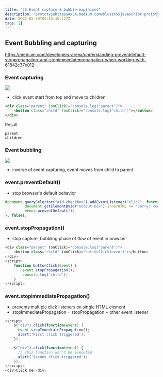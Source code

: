 ```yaml
---
title: "JS Event capture & bubble-explained"
description: "prototypehttps&#x3A;medium.com@bluesh55javascript-prototype-%EC%9D%B4%ED%95%B4%ED%95%98%EA%B8%B0-f8e67c286b67js prototype클래스 방식classfunction Perso"
date: 2022-05-30T06:18:16.127Z
tags: []
---
```

## Event Bubbling and capturing

https://medium.com/developers-arena/understanding-preventdefault-stoppropagation-and-stopimmediatepropagation-when-working-with-61842c37e012

### Event capturing
![](/velogimages/2856054e-d68d-4477-bc48-ab7affcddc9b-image.png)

- click event start from top and move to children
```html
<div class="parent" (onClick)="console.log('parent')">
    <button class="child" (onClick)="console.log('child')"></button>
</div>
```
Result 
```
parent
children
```

### Event bubbling
![](/velogimages/1775fb81-aad0-45b8-b74b-c9d137e531f4-image.png)

- inverse of event capturing, event moves from child to parent

### event.preventDefault()
- stop browser's default behavior 
```js
document.querySelector("#id-checkbox").addEventListener("click", function(event) {
         document.getElementById("output-box").innerHTML += "Sorry! <code>preventDefault()</code> won't let you check this!<br>";
         event.preventDefault();
}, false);
```

### event.stopPropagation()
- stop capture, bubbling phase of flow of event in browser
```js
<div class="parent" (onClick)="console.log('parent')">
    <button class="child" (onClick)="buttonClick(event)"></button>
</div>
<script>
    function buttonClick(event) {
        event.stopPropagation();
        console.log('child');
    }
</script>
```
### event.stopImmediatePropagation()
- prevents multiple click listeners on single HTML element
- stopImmediatePropagation = stopPropagation + other event listener
```js
<script>
    $("div").click(function(event) {
      event.stopImmediatePropagation();
      alert('First click triggered');
    });

    $("div").click(function(event) {
      // This function won't be executed
      alert('Second click triggered');
    });
</script>
<div>Click me</div>
```


